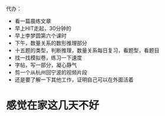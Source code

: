 代办：
+ 看一篇晨练文章
+ 早上HIT走起，30分钟的
+ 早上李梦圆第六个课时 
+ 下午，数量关系的数形推理部分
+ 十五题的类型，判断推理，数量关系每日复习，看题型，看题目  
+ 找一找模拟卷，练习一下速度
+ 字帖，写一部分，凝心静气  
+ 剪一个从杭州回宁波的视频片段
+ 还是要了解一下其他工作，证明自己可以在外面活着

# 感觉在家这几天不好